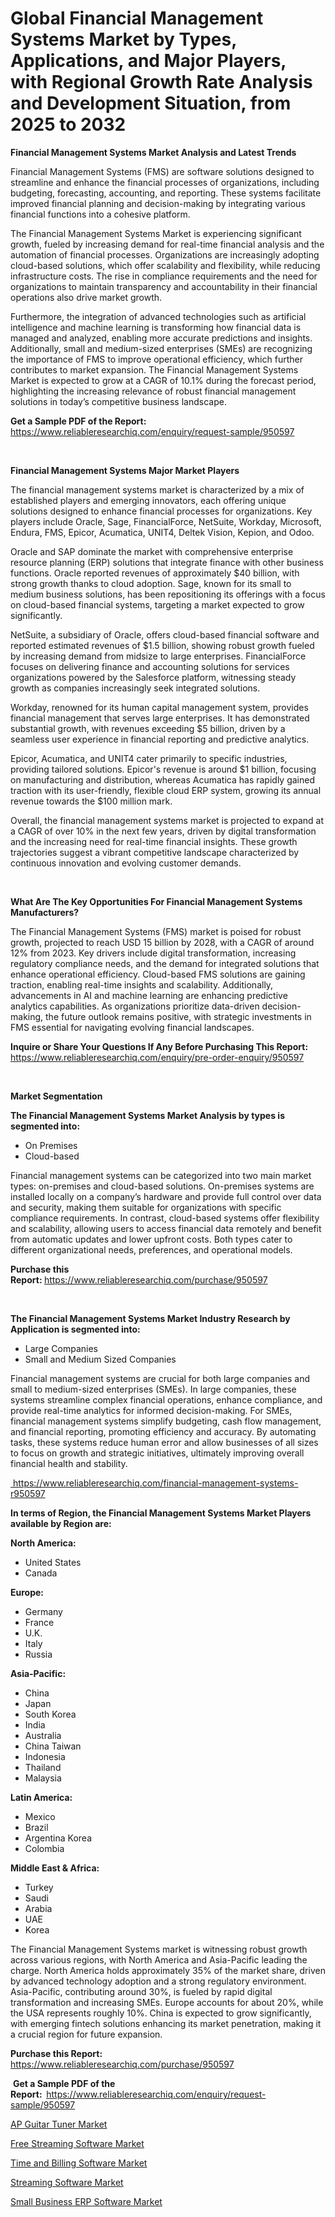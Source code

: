 <p><h1>Global Financial Management Systems Market by Types, Applications, and Major Players, with Regional Growth Rate Analysis and Development Situation, from 2025 to 2032</h1></p><p><strong>Financial Management Systems Market Analysis and Latest Trends</strong></p>
<p><p>Financial Management Systems (FMS) are software solutions designed to streamline and enhance the financial processes of organizations, including budgeting, forecasting, accounting, and reporting. These systems facilitate improved financial planning and decision-making by integrating various financial functions into a cohesive platform.</p><p>The Financial Management Systems Market is experiencing significant growth, fueled by increasing demand for real-time financial analysis and the automation of financial processes. Organizations are increasingly adopting cloud-based solutions, which offer scalability and flexibility, while reducing infrastructure costs. The rise in compliance requirements and the need for organizations to maintain transparency and accountability in their financial operations also drive market growth.</p><p>Furthermore, the integration of advanced technologies such as artificial intelligence and machine learning is transforming how financial data is managed and analyzed, enabling more accurate predictions and insights. Additionally, small and medium-sized enterprises (SMEs) are recognizing the importance of FMS to improve operational efficiency, which further contributes to market expansion. The Financial Management Systems Market is expected to grow at a CAGR of 10.1% during the forecast period, highlighting the increasing relevance of robust financial management solutions in today’s competitive business landscape.</p></p>
<p><strong>Get a Sample PDF of the Report:&nbsp;</strong> <a href="https://www.reliableresearchiq.com/enquiry/request-sample/950597?utm_campaign=1900&utm_medium=2&utm_source=Github&utm_content=ia&utm_term=06032025&utm_id=financial-management-systems">https://www.reliableresearchiq.com/enquiry/request-sample/950597</a></p>
<p>&nbsp;</p>
<p><strong>Financial Management Systems Major Market Players</strong></p>
<p><p>The financial management systems market is characterized by a mix of established players and emerging innovators, each offering unique solutions designed to enhance financial processes for organizations. Key players include Oracle, Sage, FinancialForce, NetSuite, Workday, Microsoft, Endura, FMS, Epicor, Acumatica, UNIT4, Deltek Vision, Kepion, and Odoo.</p><p>Oracle and SAP dominate the market with comprehensive enterprise resource planning (ERP) solutions that integrate finance with other business functions. Oracle reported revenues of approximately $40 billion, with strong growth thanks to cloud adoption. Sage, known for its small to medium business solutions, has been repositioning its offerings with a focus on cloud-based financial systems, targeting a market expected to grow significantly.</p><p>NetSuite, a subsidiary of Oracle, offers cloud-based financial software and reported estimated revenues of $1.5 billion, showing robust growth fueled by increasing demand from midsize to large enterprises. FinancialForce focuses on delivering finance and accounting solutions for services organizations powered by the Salesforce platform, witnessing steady growth as companies increasingly seek integrated solutions.</p><p>Workday, renowned for its human capital management system, provides financial management that serves large enterprises. It has demonstrated substantial growth, with revenues exceeding $5 billion, driven by a seamless user experience in financial reporting and predictive analytics.</p><p>Epicor, Acumatica, and UNIT4 cater primarily to specific industries, providing tailored solutions. Epicor's revenue is around $1 billion, focusing on manufacturing and distribution, whereas Acumatica has rapidly gained traction with its user-friendly, flexible cloud ERP system, growing its annual revenue towards the $100 million mark.</p><p>Overall, the financial management systems market is projected to expand at a CAGR of over 10% in the next few years, driven by digital transformation and the increasing need for real-time financial insights. These growth trajectories suggest a vibrant competitive landscape characterized by continuous innovation and evolving customer demands.</p></p>
<p>&nbsp;</p>
<p><strong>What Are The Key Opportunities For Financial Management Systems Manufacturers?</strong></p>
<p><p>The Financial Management Systems (FMS) market is poised for robust growth, projected to reach USD 15 billion by 2028, with a CAGR of around 12% from 2023. Key drivers include digital transformation, increasing regulatory compliance needs, and the demand for integrated solutions that enhance operational efficiency. Cloud-based FMS solutions are gaining traction, enabling real-time insights and scalability. Additionally, advancements in AI and machine learning are enhancing predictive analytics capabilities. As organizations prioritize data-driven decision-making, the future outlook remains positive, with strategic investments in FMS essential for navigating evolving financial landscapes.</p></p>
<p><strong>Inquire or Share Your Questions If Any Before Purchasing This Report:</strong> <a href="https://www.reliableresearchiq.com/enquiry/pre-order-enquiry/950597?utm_campaign=1900&utm_medium=2&utm_source=Github&utm_content=ia&utm_term=06032025&utm_id=financial-management-systems">https://www.reliableresearchiq.com/enquiry/pre-order-enquiry/950597</a></p>
<p>&nbsp;</p>
<p><strong>Market Segmentation</strong></p>
<p><strong>The Financial Management Systems Market Analysis by types is segmented into:</strong></p>
<p><ul><li>On Premises</li><li>Cloud-based</li></ul></p>
<p><p>Financial management systems can be categorized into two main market types: on-premises and cloud-based solutions. On-premises systems are installed locally on a company’s hardware and provide full control over data and security, making them suitable for organizations with specific compliance requirements. In contrast, cloud-based systems offer flexibility and scalability, allowing users to access financial data remotely and benefit from automatic updates and lower upfront costs. Both types cater to different organizational needs, preferences, and operational models.</p></p>
<p><strong>Purchase this Report:&nbsp;</strong><a href="https://www.reliableresearchiq.com/purchase/950597?utm_campaign=1900&utm_medium=2&utm_source=Github&utm_content=ia&utm_term=06032025&utm_id=financial-management-systems">https://www.reliableresearchiq.com/purchase/950597</a></p>
<p>&nbsp;</p>
<p><strong>The Financial Management Systems Market Industry Research by Application is segmented into:</strong></p>
<p><ul><li>Large Companies</li><li>Small and Medium Sized Companies</li></ul></p>
<p><p>Financial management systems are crucial for both large companies and small to medium-sized enterprises (SMEs). In large companies, these systems streamline complex financial operations, enhance compliance, and provide real-time analytics for informed decision-making. For SMEs, financial management systems simplify budgeting, cash flow management, and financial reporting, promoting efficiency and accuracy. By automating tasks, these systems reduce human error and allow businesses of all sizes to focus on growth and strategic initiatives, ultimately improving overall financial health and stability.</p></p>
<p><a href="https://www.reliableresearchiq.com/financial-management-systems-r950597?utm_campaign=1900&utm_medium=2&utm_source=Github&utm_content=ia&utm_term=06032025&utm_id=financial-management-systems">&nbsp;https://www.reliableresearchiq.com/financial-management-systems-r950597</a></p>
<p><strong>In terms of Region, the Financial Management Systems Market Players available by Region are:</strong></p>
<p>
    <p> <strong> North America: </strong>
        <ul>
            <li>United States</li>
            <li>Canada</li>
        </ul>
        </p> 
    <p> <strong> Europe: </strong>
        <ul>
            <li>Germany</li>
            <li>France</li>
            <li>U.K.</li>
            <li>Italy</li>
            <li>Russia</li>
        </ul>
        </p> 
    <p> <strong> Asia-Pacific: </strong>
        <ul>
            <li>China</li>
            <li>Japan</li>
            <li>South Korea</li>
            <li>India</li>
            <li>Australia</li>
            <li>China Taiwan</li>
            <li>Indonesia</li>
            <li>Thailand</li>
            <li>Malaysia</li>
        </ul>
        </p> 
    <p> <strong> Latin America: </strong>
        <ul>
            <li>Mexico</li>
            <li>Brazil</li>
            <li>Argentina Korea</li>
            <li>Colombia</li>
        </ul>
        </p> 
    <p> <strong> Middle East & Africa: </strong>
        <ul>
            <li>Turkey</li>
            <li>Saudi</li>
            <li>Arabia</li>
            <li>UAE</li>
            <li>Korea</li>
        </ul>
    </p>
    </p>
<p><p>The Financial Management Systems market is witnessing robust growth across various regions, with North America and Asia-Pacific leading the charge. North America holds approximately 35% of the market share, driven by advanced technology adoption and a strong regulatory environment. Asia-Pacific, contributing around 30%, is fueled by rapid digital transformation and increasing SMEs. Europe accounts for about 20%, while the USA represents roughly 10%. China is expected to grow significantly, with emerging fintech solutions enhancing its market penetration, making it a crucial region for future expansion.</p></p>
<p><strong>Purchase this Report: </strong><a href="https://www.reliableresearchiq.com/purchase/950597?utm_campaign=1900&utm_medium=2&utm_source=Github&utm_content=ia&utm_term=06032025&utm_id=financial-management-systems">https://www.reliableresearchiq.com/purchase/950597</a></p>
<p>&nbsp;<strong>Get a Sample PDF of the Report:&nbsp;&nbsp;</strong><a href="https://www.reliableresearchiq.com/enquiry/request-sample/950597?utm_campaign=1900&utm_medium=2&utm_source=Github&utm_content=ia&utm_term=06032025&utm_id=financial-management-systems">https://www.reliableresearchiq.com/enquiry/request-sample/950597</a></p>
<p><strong></strong></p>
<p><p><a href="https://github.com/gassmkalay/Market-Research-Report-List-1/blob/main/ap-guitar-tuner-market.md?utm_campaign=1900&utm_medium=2&utm_source=Github&utm_content=ia&utm_term=06032025&utm_id=financial-management-systems">AP Guitar Tuner Market</a></p><p><a href="https://github.com/swaftaenglem/Market-Research-Report-List-1/blob/main/free-streaming-software-market.md?utm_campaign=1900&utm_medium=2&utm_source=Github&utm_content=ia&utm_term=06032025&utm_id=financial-management-systems">Free Streaming Software Market</a></p><p><a href="https://github.com/bichukapac/Market-Research-Report-List-1/blob/main/time-and-billing-software-market.md?utm_campaign=1900&utm_medium=2&utm_source=Github&utm_content=ia&utm_term=06032025&utm_id=financial-management-systems">Time and Billing Software Market</a></p><p><a href="https://github.com/laveeasaadrh/Market-Research-Report-List-1/blob/main/streaming-software-market.md?utm_campaign=1900&utm_medium=2&utm_source=Github&utm_content=ia&utm_term=06032025&utm_id=financial-management-systems">Streaming Software Market</a></p><p><a href="https://github.com/ayondaylos/Market-Research-Report-List-1/blob/main/small-business-erp-software-market.md?utm_campaign=1900&utm_medium=2&utm_source=Github&utm_content=ia&utm_term=06032025&utm_id=financial-management-systems">Small Business ERP Software Market</a></p></p>